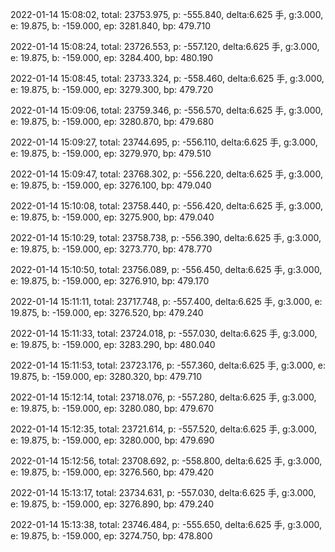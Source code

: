 2022-01-14 15:08:02, total: 23753.975, p: -555.840, delta:6.625 手, g:3.000, e: 19.875, b: -159.000, ep: 3281.840, bp: 479.710

2022-01-14 15:08:24, total: 23726.553, p: -557.120, delta:6.625 手, g:3.000, e: 19.875, b: -159.000, ep: 3284.400, bp: 480.190

2022-01-14 15:08:45, total: 23733.324, p: -558.460, delta:6.625 手, g:3.000, e: 19.875, b: -159.000, ep: 3279.300, bp: 479.720

2022-01-14 15:09:06, total: 23759.346, p: -556.570, delta:6.625 手, g:3.000, e: 19.875, b: -159.000, ep: 3280.870, bp: 479.680

2022-01-14 15:09:27, total: 23744.695, p: -556.110, delta:6.625 手, g:3.000, e: 19.875, b: -159.000, ep: 3279.970, bp: 479.510

2022-01-14 15:09:47, total: 23768.302, p: -556.220, delta:6.625 手, g:3.000, e: 19.875, b: -159.000, ep: 3276.100, bp: 479.040

2022-01-14 15:10:08, total: 23758.440, p: -556.420, delta:6.625 手, g:3.000, e: 19.875, b: -159.000, ep: 3275.900, bp: 479.040

2022-01-14 15:10:29, total: 23758.738, p: -556.390, delta:6.625 手, g:3.000, e: 19.875, b: -159.000, ep: 3273.770, bp: 478.770

2022-01-14 15:10:50, total: 23756.089, p: -556.450, delta:6.625 手, g:3.000, e: 19.875, b: -159.000, ep: 3276.910, bp: 479.170

2022-01-14 15:11:11, total: 23717.748, p: -557.400, delta:6.625 手, g:3.000, e: 19.875, b: -159.000, ep: 3276.520, bp: 479.240

2022-01-14 15:11:33, total: 23724.018, p: -557.030, delta:6.625 手, g:3.000, e: 19.875, b: -159.000, ep: 3283.290, bp: 480.040

2022-01-14 15:11:53, total: 23723.176, p: -557.360, delta:6.625 手, g:3.000, e: 19.875, b: -159.000, ep: 3280.320, bp: 479.710

2022-01-14 15:12:14, total: 23718.076, p: -557.280, delta:6.625 手, g:3.000, e: 19.875, b: -159.000, ep: 3280.080, bp: 479.670

2022-01-14 15:12:35, total: 23721.614, p: -557.520, delta:6.625 手, g:3.000, e: 19.875, b: -159.000, ep: 3280.000, bp: 479.690

2022-01-14 15:12:56, total: 23708.692, p: -558.800, delta:6.625 手, g:3.000, e: 19.875, b: -159.000, ep: 3276.560, bp: 479.420

2022-01-14 15:13:17, total: 23734.631, p: -557.030, delta:6.625 手, g:3.000, e: 19.875, b: -159.000, ep: 3276.890, bp: 479.240

2022-01-14 15:13:38, total: 23746.484, p: -555.650, delta:6.625 手, g:3.000, e: 19.875, b: -159.000, ep: 3274.750, bp: 478.800